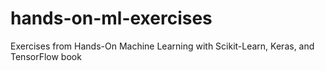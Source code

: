 # hands-on-ml-exercises
Exercises from Hands-On Machine Learning with Scikit-Learn, Keras, and TensorFlow book
